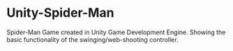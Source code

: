 # Unity-Spider-Man
Spider-Man Game created in Unity Game Development Engine. Showing the basic functionality of the swinging/web-shooting controller.
